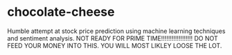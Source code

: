 # chocolate-cheese
Humble attempt at stock price prediction using machine learning techniques and sentiment analysis.
NOT READY FOR PRIME TIME!!!!!!!!!!!!!!!!!! DO NOT FEED YOUR MONEY INTO THIS. YOU WILL MOST LIKLEY LOOSE THE LOT.
